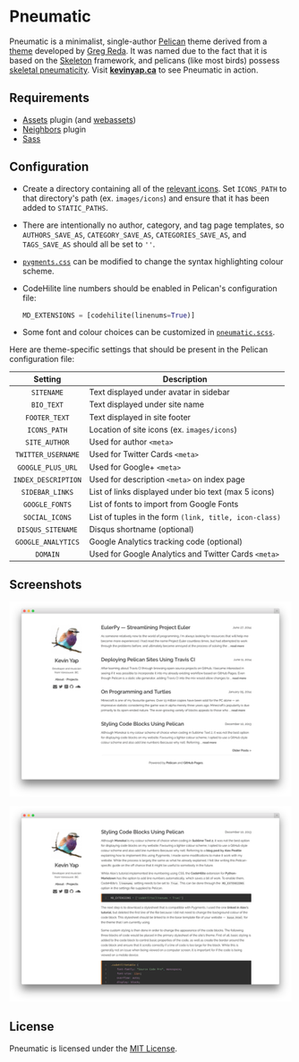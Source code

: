 # Pneumatic

Pneumatic is a minimalist, single-author [Pelican](http://getpelican.com) theme derived from a [theme](https://github.com/gjreda/gregreda.com/tree/master/theme/simply) developed by [Greg Reda](http://www.gregreda.com). It was named due to the fact that it is based on the [Skeleton](http://www.getskeleton.com) framework, and pelicans (like most birds) possess [skeletal pneumaticity](http://en.wikipedia.org/wiki/Skeletal_pneumaticity). Visit **[kevinyap.ca](http://kevinyap.ca)** to see Pneumatic in action.

## Requirements

- [Assets](https://github.com/getpelican/pelican-plugins/tree/master/assets) plugin (and [webassets](https://github.com/miracle2k/webassets))
- [Neighbors](https://github.com/getpelican/pelican-plugins/tree/master/neighbors) plugin
- [Sass](http://sass-lang.com)

## Configuration

- Create a directory containing all of the [relevant icons](https://github.com/iKevinY/iKevinY.github.io/tree/src/content/images/icons). Set `ICONS_PATH` to that directory's path (ex. `images/icons`) and ensure that it has been added to `STATIC_PATHS`.
- There are intentionally no author, category, and tag page templates, so `AUTHORS_SAVE_AS`, `CATEGORY_SAVE_AS`, `CATEGORIES_SAVE_AS`, and `TAGS_SAVE_AS` should all be set to `''`.
- [`pygments.css`](static/pygments.css) can be modified to change the syntax highlighting colour scheme.
- CodeHilite line numbers should be enabled in Pelican's configuration file:

  ```python
  MD_EXTENSIONS = [codehilite(linenums=True)]
  ```

- Some font and colour choices can be customized in [`pneumatic.scss`](static/pneumatic.scss).

Here are theme-specific settings that should be present in the Pelican configuration file:

|  Setting            | Description                                            |
|:-------------------:|--------------------------------------------------------|
| `SITENAME`          | Text displayed under avatar in sidebar                 |
| `BIO_TEXT`          | Text displayed under site name                         |
| `FOOTER_TEXT`       | Text displayed in site footer                          |
| `ICONS_PATH`        | Location of site icons (ex. `images/icons`)            |
| `SITE_AUTHOR`       | Used for author `<meta>`                               |
| `TWITTER_USERNAME`  | Used for Twitter Cards `<meta>`                        |
| `GOOGLE_PLUS_URL`   | Used for Google+ `<meta>`                              |
| `INDEX_DESCRIPTION` | Used for description `<meta>` on index page            |
| `SIDEBAR_LINKS`     | List of links displayed under bio text (max 5 icons)   |
| `GOOGLE_FONTS`      | List of fonts to import from Google Fonts              |
| `SOCIAL_ICONS`      | List of tuples in the form `(link, title, icon-class)` |
| `DISQUS_SITENAME`   | Disqus shortname (optional)                            |
| `GOOGLE_ANALYTICS`  | Google Analytics tracking code (optional)              |
| `DOMAIN`            | Used for Google Analytics and Twitter Cards `<meta>`   |


## Screenshots

![Index Page](screenshots/index.png?raw=true)

![Article](screenshots/article.png?raw=true)

## License

Pneumatic is licensed under the [MIT License](https://github.com/iKevinY/EulerPy/blob/master/LICENSE).
